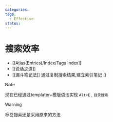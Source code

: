 ```yaml
---
categories:
tags:
  - Effective
status:
---
```

# 搜索效率

- [[Atlas(Entries)/Index/Tags Index]]
- [[说话之道]]
- [[漏斗笔记法]]
通过复制搜索结果,建立索引笔记  ()

>[!note]
>现在已经通过templater+模版语法实现 `Alt+E` , `目录搜索`

>[!warning]
>标签搜索还是采用原来的方法
